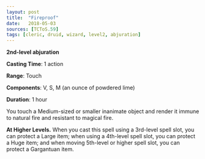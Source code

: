 ```yaml
---
layout: post
title:  "Fireproof"
date:   2018-05-03
sources: [TCToS.59]
tags: [cleric, druid, wizard, level2, abjuration]
---
```


**2nd-level abjuration**

**Casting Time**: 1 action

**Range**: Touch

**Components**: V, S, M (an ounce of powdered lime)

**Duration**: 1 hour

You touch a Medium-sized or smaller inanimate object and render it immune to natural fire and resistant to magical fire.

**At Higher Levels.** When you cast this spell using a 3rd-level spell slot, you can protect a Large item; when using a 4th-level spell slot, you can protect a Huge item; and when moving 5th-level or higher spell slot, you can protect a Gargantuan item.